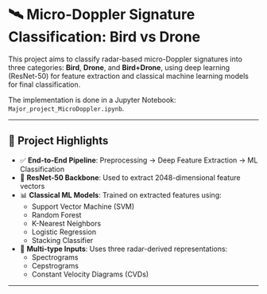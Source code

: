 # 🛰️ Micro-Doppler Signature Classification: Bird vs Drone

This project aims to classify radar-based micro-Doppler signatures into three categories: **Bird**, **Drone**, and **Bird+Drone**, using deep learning (ResNet-50) for feature extraction and classical machine learning models for final classification.

The implementation is done in a Jupyter Notebook: `Major_project_MicroDoppler.ipynb`.

---

## 🧠 Project Highlights

- ✅ **End-to-End Pipeline**: Preprocessing → Deep Feature Extraction → ML Classification  
- 🧠 **ResNet-50 Backbone**: Used to extract 2048-dimensional feature vectors  
- 📊 **Classical ML Models**: Trained on extracted features using:
  - Support Vector Machine (SVM)
  - Random Forest
  - K-Nearest Neighbors
  - Logistic Regression
  - Stacking Classifier  
- 📁 **Multi-type Inputs**: Uses three radar-derived representations:
  - Spectrograms
  - Cepstrograms
  - Constant Velocity Diagrams (CVDs)

---



